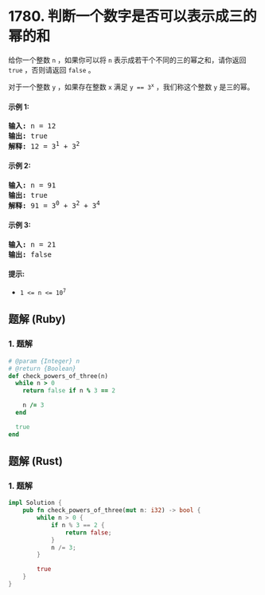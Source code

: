 # 1780. 判断一个数字是否可以表示成三的幂的和
给你一个整数 `n` ，如果你可以将 `n` 表示成若干个不同的三的幂之和，请你返回 `true` ，否则请返回 `false` 。

对于一个整数 `y` ，如果存在整数 `x` 满足 <code>y == 3<sup>x</sup></code> ，我们称这个整数 `y` 是三的幂。

#### 示例 1:
<pre>
<strong>输入:</strong> n = 12
<strong>输出:</strong> true
<strong>解释:</strong> 12 = 3<sup>1</sup> + 3<sup>2</sup>
</pre>

#### 示例 2:
<pre>
<strong>输入:</strong> n = 91
<strong>输出:</strong> true
<strong>解释:</strong> 91 = 3<sup>0</sup> + 3<sup>2</sup> + 3<sup>4</sup>
</pre>

#### 示例 3:
<pre>
<strong>输入:</strong> n = 21
<strong>输出:</strong> false
</pre>

#### 提示:
* <code>1 <= n <= 10<sup>7</sup></code>

## 题解 (Ruby)

### 1. 题解
```Ruby
# @param {Integer} n
# @return {Boolean}
def check_powers_of_three(n)
  while n > 0
    return false if n % 3 == 2

    n /= 3
  end

  true
end
```

## 题解 (Rust)

### 1. 题解
```Rust
impl Solution {
    pub fn check_powers_of_three(mut n: i32) -> bool {
        while n > 0 {
            if n % 3 == 2 {
                return false;
            }
            n /= 3;
        }

        true
    }
}
```
